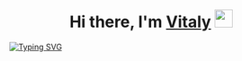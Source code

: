 <h1 align="center">Hi there, I'm <a href="https://t.me/marksellery" target="_blank">Vitaly</a> 
<img src="https://github.com/blackcater/blackcater/raw/main/images/Hi.gif" height="32"/></h1>
<a href="https://git.io/typing-svg"><img src="https://readme-typing-svg.herokuapp.com?font=Fira+Code&pause=1000&width=435&lines=Big+brain+time" alt="Typing SVG" /></a>

